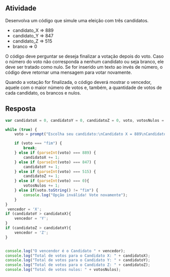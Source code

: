 ## Atividade 

Desenvolva um código que simule uma eleição com três candidatos.

- candidato_X => 889
- candidato_Y => 847
- candidato_Z => 515
- branco => 0

O código deve perguntar se deseja finalizar a votação depois do voto. Caso o número do voto não corresponda a nenhum candidato ou seja branco, ele deve ser tratado como nulo. Se for inserido um texto ao invés de número, o código deve retornar uma mensagem para votar novamente.

Quando a votação for finalizada, o código deverá mostrar o vencedor, aquele com o maior número de votos e, também, a quantidade de votos de cada candidato, os brancos e nulos.

## Resposta 

```` javascript
var candidatoX = 0, candidatoY = 0, candidatoZ = 0, voto, votosNulos = 0, vencendor;

while (true) {
    voto = prompt("Escolha seu candidato:\nCandidato X = 889\nCandidato Y = 847\nCandidato Z = 515\nBranco = 0\nFinalizar = fim\n");

    if (voto === "fim") {
        break;
    } else if (parseInt(voto) === 889) {
        candidatoX += 1;
    } else if (parseInt(voto) === 847) {
        candidatoY += 1;
    } else if (parseInt(voto) === 515) {
        candidatoZ += 1;
    } else if (parseInt(voto) === 0){
        votosNulos += 1;
    } else if(voto.toString() != "fim") {
        console.log("Opção inválida! Vote novamente");
    }
}
 vencedor = 'X';
if (candidatoY > candidatoX){
    vencedor = 'Y';
} 
if (candidatoZ > candidatoY){
    vencedor = 'Z';
}


console.log("O vencendor é o Candidato " + vencedor);
console.log("Total de votos para o Candidato X: " + candidatoX);
console.log("Total de votos para o Candidato Y: " + candidatoY);
console.log("Total de votos para o Candidato Z: " + candidatoZ);
console.log("Total de votos nulos: " + votosNulos);
````